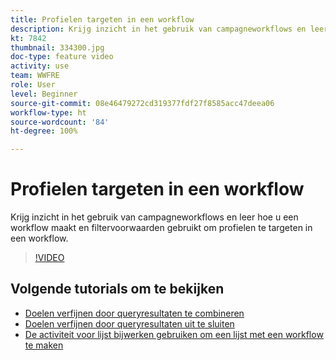 ```yaml
---
title: Profielen targeten in een workflow
description: Krijg inzicht in het gebruik van campagneworkflows en leer hoe u een workflow maakt en filtervoorwaarden gebruikt om profielen te targeten in een workflow.
kt: 7842
thumbnail: 334300.jpg
doc-type: feature video
activity: use
team: WWFRE
role: User
level: Beginner
source-git-commit: 08e46479272cd319377fdf27f8585acc47deea06
workflow-type: ht
source-wordcount: '84'
ht-degree: 100%

---
```


# Profielen targeten in een workflow

Krijg inzicht in het gebruik van campagneworkflows en leer hoe u een workflow maakt en filtervoorwaarden gebruikt om profielen te targeten in een workflow.

>[!VIDEO](https://video.tv.adobe.com/v/334300?quality=12)

## Volgende tutorials om te bekijken

* [Doelen verfijnen door queryresultaten te combineren](/help/process-management/refine-targets-by-combining-query-results.md)
* [Doelen verfijnen door queryresultaten uit te sluiten](/help/process-management/refine-targets-by-excluding-query-results.md)
* [De activiteit voor lijst bijwerken gebruiken om een lijst met een workflow te maken](/help/process-management/use-the-update-list-activity.md)

